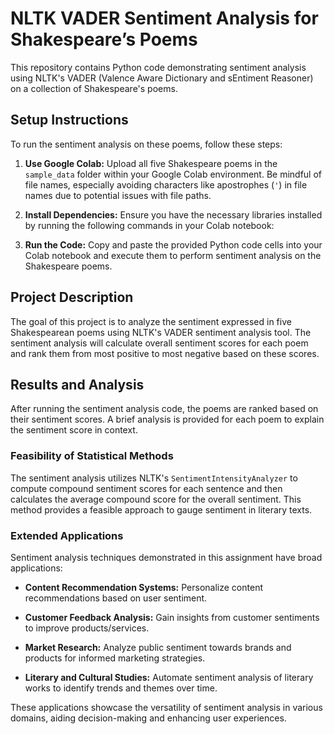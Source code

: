 # NLTK VADER Sentiment Analysis for Shakespeare’s Poems

This repository contains Python code demonstrating sentiment analysis using NLTK's VADER (Valence Aware Dictionary and sEntiment Reasoner) on a collection of Shakespeare's poems.

## Setup Instructions

To run the sentiment analysis on these poems, follow these steps:

1. **Use Google Colab:** Upload all five Shakespeare poems in the `sample_data` folder within your Google Colab environment. Be mindful of file names, especially avoiding characters like apostrophes (`'`) in file names due to potential issues with file paths.

2. **Install Dependencies:** Ensure you have the necessary libraries installed by running the following commands in your Colab notebook:


3. **Run the Code:** Copy and paste the provided Python code cells into your Colab notebook and execute them to perform sentiment analysis on the Shakespeare poems.

## Project Description

The goal of this project is to analyze the sentiment expressed in five Shakespearean poems using NLTK's VADER sentiment analysis tool. The sentiment analysis will calculate overall sentiment scores for each poem and rank them from most positive to most negative based on these scores.

## Results and Analysis

After running the sentiment analysis code, the poems are ranked based on their sentiment scores. A brief analysis is provided for each poem to explain the sentiment score in context.

### Feasibility of Statistical Methods

The sentiment analysis utilizes NLTK's `SentimentIntensityAnalyzer` to compute compound sentiment scores for each sentence and then calculates the average compound score for the overall sentiment. This method provides a feasible approach to gauge sentiment in literary texts.

### Extended Applications

Sentiment analysis techniques demonstrated in this assignment have broad applications:

- **Content Recommendation Systems:** Personalize content recommendations based on user sentiment.

- **Customer Feedback Analysis:** Gain insights from customer sentiments to improve products/services.

- **Market Research:** Analyze public sentiment towards brands and products for informed marketing strategies.

- **Literary and Cultural Studies:** Automate sentiment analysis of literary works to identify trends and themes over time.

These applications showcase the versatility of sentiment analysis in various domains, aiding decision-making and enhancing user experiences.
